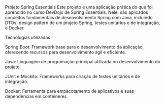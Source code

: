 Projeto Spring Essentials
Este projeto é uma aplicação prática do que foi aprendido no curso DevDojo de Spring Essentials. Nele, são aplicados conceitos fundamentais de desenvolvimento Spring com Java, incluindo DTOs, design pattern de um projeto Spring, testes unitários e de integração, e Docker.

Tecnologias utilizadas

Spring Boot: Framework base para o desenvolvimento da aplicação, oferecendo recursos para desenvolvimento ágil e eficiente.

Java: Linguagem de programação principal utilizada no desenvolvimento do projeto.

JUnit e Mockito: Frameworks para criação de testes unitários e de integração.

Docker: Ferramenta para empacotamento de aplicativos e suas dependências em contêineres.
